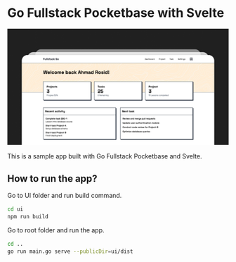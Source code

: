 # Go Fullstack Pocketbase with Svelte 

![demo](/sample-app.png)

This is a sample app built with Go Fullstack Pocketbase and Svelte.

## How to run the app?

Go to UI folder and run build command.
```bash
cd ui
npm run build
```

Go to root folder and run the app.

```bash
cd ..
go run main.go serve --publicDir=ui/dist
```
